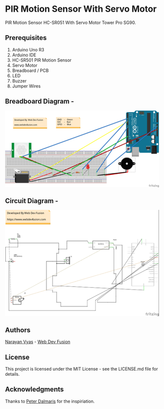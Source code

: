 # PIR Motion Sensor With Servo Motor
PIR Motion Sensor HC-SR051 With Servo Motor Tower Pro SG90.

## Prerequisites
1. Arduino Uno R3
2. Arduino IDE
3. HC-SR501 PIR Motion Sensor
4. Servo Motor
5. Breadboard / PCB
6. LED
7. Buzzer
8. Jumper Wires

## Breadboard Diagram -
![Breadboard Diagram](https://github.com/narayanvyas/Arduino-PIR-Motion-Sensor-SC-SR501-With-Servo-Motor/blob/master/Breadboard%20Diagram.jpeg)

## Circuit Diagram -
![Circuit Diagram](https://github.com/narayanvyas/Arduino-PIR-Motion-Sensor-SC-SR501-With-Servo-Motor/blob/master/Circuit%20Diagram.jpeg)

## Authors
[Narayan Vyas](https://www.narayanvyas.org) - [Web Dev Fusion](https://www.webdevfusion.com)

## License
This project is licensed under the MIT License - see the LICENSE.md file for details.

## Acknowledgments
Thanks to [Peter Dalmaris](https://github.com/futureshocked) for the inspiriation.
